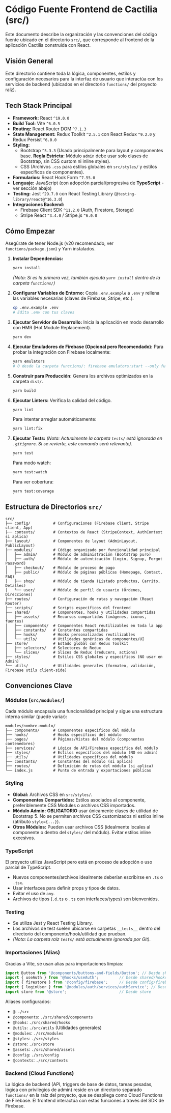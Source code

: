 # Código Fuente Frontend de Cactilia (src/)

Este documento describe la organización y las convenciones del código fuente ubicado en el directorio `src/`, que corresponde al frontend de la aplicación Cactilia construida con React.

## Visión General

Este directorio contiene toda la lógica, componentes, estilos y configuración necesarios para la interfaz de usuario que interactúa con los servicios de backend (ubicados en el directorio `functions/` del proyecto raíz).

## Tech Stack Principal

*   **Framework:** React `^19.0.0`
*   **Build Tool:** Vite `^6.0.5`
*   **Routing:** React Router DOM `^7.1.3`
*   **State Management:** Redux Toolkit `^2.5.1` con React Redux `^9.2.0` y Redux Persist `^6.0.0`
*   **Styling:**
    *   Bootstrap `^5.3.3` (Usado principalmente para layout y componentes base. **Regla Estricta:** Módulo `admin` debe usar solo clases de Bootstrap, sin CSS custom ni inline styles).
    *   CSS (Archivos `.css` para estilos globales en `src/styles/` y estilos específicos de componentes).
*   **Formularios:** React Hook Form `^7.55.0`
*   **Lenguaje:** JavaScript (con adopción parcial/progresiva de **TypeScript** - ver sección abajo)
*   **Testing:** Jest `^29.7.0` con React Testing Library (`@testing-library/react@^16.3.0`)
*   **Integraciones Backend:**
    *   Firebase Client SDK `^11.2.0` (Auth, Firestore, Storage)
    *   Stripe React `^3.4.0` / Stripe.js `^6.0.0`

## Cómo Empezar

Asegúrate de tener Node.js (v20 recomendado, ver `functions/package.json`) y Yarn instalados.

1.  **Instalar Dependencias:**
    ```bash
    yarn install
    ```
    *(Nota: Si es la primera vez, también ejecuta `yarn install` dentro de la carpeta `functions/`)*

2.  **Configurar Variables de Entorno:**
    Copia `.env.example` a `.env` y rellena las variables necesarias (claves de Firebase, Stripe, etc.).
    ```bash
    cp .env.example .env
    # Edita .env con tus claves
    ```

3.  **Ejecutar Servidor de Desarrollo:**
    Inicia la aplicación en modo desarrollo con HMR (Hot Module Replacement).
    ```bash
    yarn dev
    ```

4.  **Ejecutar Emuladores de Firebase (Opcional pero Recomendado):**
    Para probar la integración con Firebase localmente:
    ```bash
    yarn emulators
    # O desde la carpeta functions/: firebase emulators:start --only functions,firestore
    ```

5.  **Construir para Producción:**
    Genera los archivos optimizados en la carpeta `dist/`.
    ```bash
    yarn build
    ```

6.  **Ejecutar Linters:**
    Verifica la calidad del código.
    ```bash
    yarn lint
    ```
    Para intentar arreglar automáticamente:
    ```bash
    yarn lint:fix
    ```

7.  **Ejecutar Tests:**
    *(Nota: Actualmente la carpeta `tests/` está ignorada en `.gitignore`. Si se revierte, este comando será relevante).*
    ```bash
    yarn test
    ```
    Para modo watch:
    ```bash
    yarn test:watch
    ```
    Para ver cobertura:
    ```bash
    yarn test:coverage
    ```

## Estructura de Directorios `src/`

```
src/
├── config/          # Configuraciones (Firebase client, Stripe client, App)
├── contexts/        # Contextos de React (StripeContext, AuthContext si aplica)
├── layout/          # Componentes de layout (AdminLayout, PublicLayout)
├── modules/         # Código organizado por funcionalidad principal
│   ├── admin/       # Módulo de administración (Bootstrap puro)
│   ├── auth/        # Módulo de autenticación (Login, Signup, Forgot Password)
│   ├── checkout/    # Módulo de proceso de pago
│   ├── public/      # Módulo de páginas públicas (Homepage, Contact, FAQ)
│   ├── shop/        # Módulo de tienda (Listado productos, Carrito, Detalles)
│   └── user/        # Módulo de perfil de usuario (Órdenes, Direcciones)
├── routes/          # Configuración de rutas y navegación (React Router)
├── scripts/         # Scripts específicos del frontend
├── shared/          # Componentes, hooks y utilidades compartidas
│   ├── assets/      # Recursos compartidos (imágenes, iconos, fuentes)
│   ├── components/  # Componentes React reutilizables en toda la app
│   ├── constants/   # Constantes compartidas
│   ├── hooks/       # Hooks personalizados reutilizables
│   └── utils/       # Utilidades genéricas de componentes/UI
├── store/           # Estado global con Redux Toolkit
│   ├── selectors/   # Selectores de Redux
│   └── slices/      # Slices de Redux (reducers, actions)
├── styles/          # Estilos CSS globales y específicos (NO usar en Admin)
└── utils/           # Utilidades generales (formateo, validación, Firebase utils client-side)
```

## Convenciones Clave

### Módulos (`src/modules/`)

Cada módulo encapsula una funcionalidad principal y sigue una estructura interna similar (puede variar):

```
modules/nombre-modulo/
├── components/      # Componentes específicos del módulo
├── hooks/           # Hooks específicos del módulo
├── pages/           # Páginas/Vistas del módulo (componentes contenedores)
├── services/        # Lógica de API/Firebase específica del módulo
├── styles/          # Estilos específicos del módulo (NO en admin)
├── utils/           # Utilidades específicas del módulo
├── constants/       # Constantes del módulo (si aplica)
├── routes/          # Definición de rutas del módulo (si aplica)
└── index.js         # Punto de entrada y exportaciones públicas
```

### Styling

*   **Global:** Archivos CSS en `src/styles/`.
*   **Componentes Compartidos:** Estilos asociados al componente, preferiblemente CSS Modules o archivos CSS importados.
*   **Módulo Admin:** **OBLIGATORIO** usar únicamente clases de utilidad de Bootstrap 5. No se permiten archivos CSS customizados ni estilos inline (atributo `style={...}`).
*   **Otros Módulos:** Pueden usar archivos CSS (idealmente locales al componente o dentro del `styles/` del módulo). Evitar estilos inline excesivos.

### TypeScript

El proyecto utiliza JavaScript pero está en proceso de adopción o uso parcial de TypeScript.
*   Nuevos componentes/archivos idealmente deberían escribirse en `.ts` o `.tsx`.
*   Usar interfaces para definir props y tipos de datos.
*   Evitar el uso de `any`.
*   Archivos de tipos (`.d.ts` o `.ts` con interfaces/types) son bienvenidos.

### Testing

*   Se utiliza Jest y React Testing Library.
*   Los archivos de test suelen ubicarse en carpetas `__tests__` dentro del directorio del componente/hook/utilidad que prueban.
*   *(Nota: La carpeta raíz `tests/` está actualmente ignorada por Git).*

### Importaciones (Alias)

Gracias a Vite, se usan alias para importaciones limpias:

```javascript
import Button from '@components/buttons-and-fields/Button'; // Desde shared/components
import { useAuth } from '@hooks/useAuth';         // Desde shared/hooks
import { firestore } from '@config/firebase';     // Desde config/firebase
import { loginUser } from '@modules/auth/services/authService'; // Desde un módulo
import store from '@store';                       // Desde store
```

Aliases configurados:
- `@`: `./src`
- `@components`: `./src/shared/components`
- `@hooks`: `./src/shared/hooks`
- `@utils`: `./src/utils` (Utilidades generales)
- `@modules`: `./src/modules`
- `@styles`: `./src/styles`
- `@store`: `./src/store`
- `@assets`: `./src/shared/assets`
- `@config`: `./src/config`
- `@contexts`: `./src/contexts`

### Backend (Cloud Functions)

La lógica de backend (API, triggers de base de datos, tareas pesadas, lógica con privilegios de admin) reside en un directorio separado `functions/` en la raíz del proyecto, que se despliega como Cloud Functions de Firebase. El frontend interactúa con estas funciones a través del SDK de Firebase.